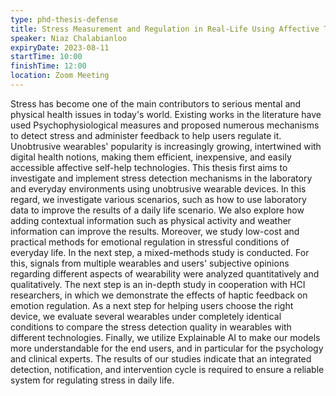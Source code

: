 ```yaml
---
type: phd-thesis-defense
title: Stress Measurement and Regulation in Real-Life Using Affective Technologies
speaker: Niaz Chalabianloo
expiryDate: 2023-08-11
startTime: 10:00
finishTime: 12:00
location: Zoom Meeting
---
```


Stress has become one of the main contributors to serious mental and physical health issues in today's world. Existing works in the literature have used Psychophysiological measures and proposed numerous mechanisms to detect stress and administer feedback to help users regulate it. Unobtrusive wearables' popularity is increasingly growing, intertwined with digital health notions, making them efficient, inexpensive, and easily accessible affective self-help technologies. This thesis first aims to investigate and implement stress detection mechanisms in the laboratory and everyday environments using unobtrusive wearable devices. In this regard, we investigate various scenarios, such as how to use laboratory data to improve the results of a daily life scenario. We also explore how adding contextual information such as physical activity and weather information can improve the results. Moreover, we study low-cost and practical methods for emotional regulation in stressful conditions of everyday life. In the next step, a mixed-methods study is conducted. For this, signals from multiple wearables and users' subjective opinions regarding different aspects of wearability were analyzed quantitatively and qualitatively. The next step is an in-depth study in cooperation with HCI researchers, in which we demonstrate the effects of haptic feedback on emotion regulation. As a next step for helping users choose the right device, we evaluate several wearables under completely identical conditions to compare the stress detection quality in wearables with different technologies. Finally, we utilize Explainable AI to make our models more understandable for the end users, and in particular for the psychology and clinical experts. The results of our studies indicate that an integrated detection, notification, and intervention cycle is required to ensure a reliable system for regulating stress in daily life.
